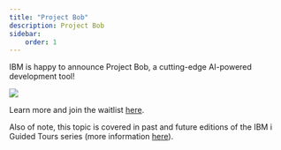 ```yaml
---
title: "Project Bob"
description: Project Bob
sidebar:
    order: 1
---
```


IBM is happy to announce Project Bob, a cutting-edge AI-powered development tool!

<img src="https://www.ibm.com/content/dam/worldwide-content/cdp/cf/en-us/g/eb/c6/bob.png/_jcr_content/renditions/cq5dam.web.1280.1280.jpeg">

Learn more and join the waitlist [here](https://www.ibm.com/products/bob). 

Also of note, this topic is covered in past and future editions of the IBM i Guided Tours
series (more information [here](https://www.ibm.com/support/pages/ibm-i-guided-tours)).
